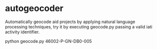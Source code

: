 # autogeocoder
Automatically  geocode aid projects by applying natural language processing techniques, try it by executing geocode.py passing a valid iati activity identifier.


python geocode.py  46002-P-GN-DB0-005